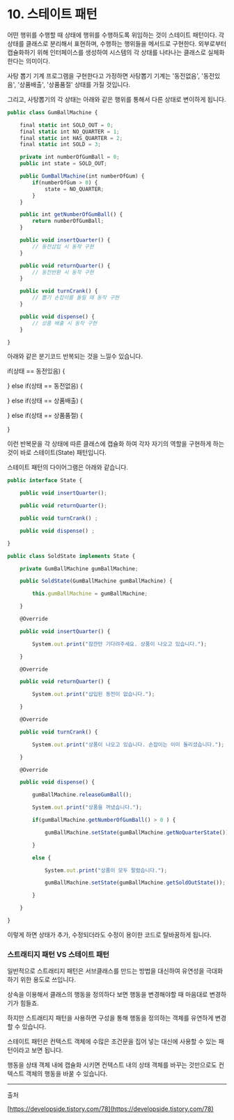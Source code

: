 # 10. 스테이트 패턴

어떤 행위를 수행할 때 상태에 행위를 수행하도록 위임하는 것이 스테이트 패턴이다. 각 상태를 클래스로 분리해서 표현하며, 수행하는 행위들을 메서드로 구현한다. 외부로부터 캡슐화하기 위해 인터페이스를 생성하여 시스템의 각 상태를 나타나는 클래스로 실체화한다는 의미이다.

사탕 뽑기 기계 프로그램을 구현한다고 가정하면 사탕뽑기 기계는 '동전없음', '동전있음', '상품배출', '상품품절' 상태를 가질 것입니다.

그리고, 사탕뽑기의 각 상태는 아래와 같은 행위를 통해서 다른 상태로 변이하게 됩니다.

```jsx
public class GumBallMachine {

    final static int SOLD_OUT = 0;
    final static int NO_QUARTER = 1;
    final static int HAS_QUARTER = 2;
    final static int SOLD = 3;

    private int numberOfGumBall = 0;
    public int state = SOLD_OUT;

    public GumBallMachine(int numberOfGum) {
        if(numberOfGum > 0) {
            state = NO_QUARTER;
        }
    }

    public int getNumberOfGumBall() {
        return numberOfGumBall;
    }

    public void insertQuarter() {
		// 동전삽입 시 동작 구현
    }

    public void returnQuarter() {
		// 동전반환 시 동작 구현
    }

    public void turnCrank() {
		// 뽑기 손잡이를 돌릴 때 동작 구현
    }

    public void dispense() {
		// 상품 배출 시 동작 구현
    }

}
```

아래와 같은 분기코드 반복되는 것을 느낄수 있습니다.

if(상태 == 동전있음) {

} else if(상태 == 동전없음) {

} else if(상태 == 상품배출) {

} else if(상태 == 상품품절) {

}

이런 반복문을 각 상태에 따른 클래스에 캡슐화 하여 각자 자기의 역할을 구현하게 하는 것이 바로 스테이트(State) 패턴입니다.

스테이트 패턴의 다이어그램은 아래와 같습니다.

```jsx
public interface State {

    public void insertQuarter();

    public void returnQuarter();

    public void turnCrank() ;

    public void dispense() ;

}

public class SoldState implements State {

    private GumBallMachine gumBallMachine;

    public SoldState(GumBallMachine gumBallMachine) {

        this.gumBallMachine = gumBallMachine;

    }

    @Override

    public void insertQuarter() {

        System.out.print("잠깐만 기다려주세요. 상품이 나오고 있습니다.");

    }

    @Override

    public void returnQuarter() {

        System.out.print("삽입된 동전이 없습니다.");

    }

    @Override

    public void turnCrank() {

        System.out.print("상품이 나오고 있습니다. 손잡이는 이미 돌리셨습니다.");

    }

    @Override

    public void dispense() {

        gumBallMachine.releaseGumBall();

        System.out.print("상품을 꺼냈습니다.");

        if(gumBallMachine.getNumberOfGumBall() > 0 ) {

            gumBallMachine.setState(gumBallMachine.getNoQuarterState());

        }

        else {

            System.out.print("상품이 모두 팔렸습니다.");

            gumBallMachine.setState(gumBallMachine.getSoldOutState());

        }

    }

}
```

이렇게 하면 상태가 추가, 수정되더라도 수정이 용이한 코드로 탈바꿈하게 됩니다.

### **스트래티지 패턴 VS 스테이트 패턴**

일반적으로 스트래티지 패턴은 서브클래스를 만드는 방법을 대신하여 유연성을 극대화하기 위한 용도로 쓰입니다.

상속을 이용해서 클래스의 행동을 정의하다 보면 행동을 변경해야할 때 마음대로 변경하기가 힘들죠.

하지만 스트래티지 패턴을 사용하면 구성을 통해 행동을 정의하는 객체를 유연하게 변경할 수 있습니다.

스테이트 패턴은 컨텍스트 객체에 수많은 조건문을 집어 넣는 대신에 사용할 수 있는 패턴이라고 보면 됩니다.

행동을 상태 객체 내에 캡슐화 시키면 컨텍스트 내의 상태 객체를 바꾸는 것만으로도 컨텍스트 객체의 행동을 바꿀 수 있습니다.

---

출처

[https://developside.tistory.com/78](https://developside.tistory.com/78)
